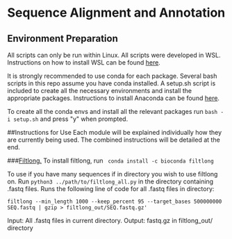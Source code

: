 # Sequence Alignment and Annotation
## Environment Preparation
All scripts can only be run within Linux. All scripts were developed in WSL.
Instructions on how to install WSL can be found [here](https://learn.microsoft.com/en-us/windows/wsl/install).

It is strongly recommended to use conda for each package. Several bash scripts in this repo assume you have conda installed. A setup.sh script is included to create all the necessary environments and install the appropriate packages.
Instructions to install Anaconda can be found [here](https://gist.github.com/kauffmanes/5e74916617f9993bc3479f401dfec7da).

To create all the conda envs and install all the relevant packages run ```bash -i setup.sh``` and press "y" when prompted.

##Instructions for Use
Each module will be explained individually how they are currently being used. The combined instructions will be detailed at the end.

###[Filtlong.](<https://github.com/rrwick/Filtlong>)
To install filtlong, run ``` conda install -c bioconda filtlong```

To use if you have many sequences if in directory you wish to use filtlong on.
Run ```python3 ../path/to/filtlong_all.py``` in the directory containing .fastq files.
Runs the following line of code for all .fastq files in directory:
```
filtlong --min_length 1000 --keep_percent 95 --target_bases 500000000 SEQ.fastq | gzip > filtlong_out/SEQ.fastq.gz'
```

Input: All .fastq files in current directory. Output: fastq.gz in filtlong_out/ directory

